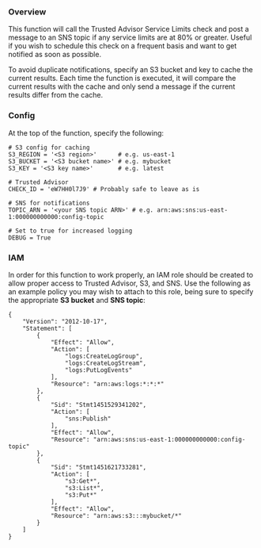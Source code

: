 ### Overview ###

This function will call the Trusted Advisor Service Limits check and
post a message to an SNS topic if any service limits are at 80% or
greater. Useful if you wish to schedule this check on a frequent
basis and want to get notified as soon as possible.

To avoid duplicate notifications, specify an S3 bucket and key to
cache the current results. Each time the function is executed, it
will compare the current results with the cache and only send a
message if the current results differ from the cache.


### Config ###
At the top of the function, specify the following:

```
# S3 config for caching
S3_REGION = '<S3 region>'      # e.g. us-east-1
S3_BUCKET = '<S3 bucket name>' # e.g. mybucket
S3_KEY = '<S3 key name>'       # e.g. latest

# Trusted Advisor
CHECK_ID = 'eW7HH0l7J9' # Probably safe to leave as is

# SNS for notifications
TOPIC_ARN = '<your SNS topic ARN>' # e.g. arn:aws:sns:us-east-1:000000000000:config-topic

# Set to true for increased logging
DEBUG = True
```

### IAM ###
In order for this function to work properly, an IAM role should be created
to allow proper access to Trusted Advisor, S3, and SNS. Use the following
as an example policy you may wish to attach to this role, being sure to
specify the appropriate **S3 bucket** and **SNS topic**:
```
{
    "Version": "2012-10-17",
    "Statement": [
        {
            "Effect": "Allow",
            "Action": [
                "logs:CreateLogGroup",
                "logs:CreateLogStream",
                "logs:PutLogEvents"
            ],
            "Resource": "arn:aws:logs:*:*:*"
        },
        {
            "Sid": "Stmt1451529341202",
            "Action": [
                "sns:Publish"
            ],
            "Effect": "Allow",
            "Resource": "arn:aws:sns:us-east-1:000000000000:config-topic"
        },
        {
            "Sid": "Stmt1451621733281",
            "Action": [
                "s3:Get*",
                "s3:List*",
                "s3:Put*"
            ],
            "Effect": "Allow",
            "Resource": "arn:aws:s3:::mybucket/*"
        }
    ]
}
```
